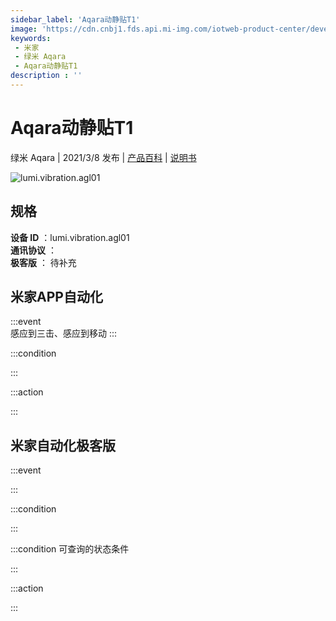 ```yaml
---
sidebar_label: 'Aqara动静贴T1'
image: 'https://cdn.cnbj1.fds.api.mi-img.com/iotweb-product-center/developer_1585557843300pq5uL7Oz.png?GalaxyAccessKeyId=AKVGLQWBOVIRQ3XLEW&Expires=9223372036854775807&Signature=rsdT4gjrk72iWuh+BbYR/FbIPws='
keywords: 
 - 米家
 - 绿米 Aqara
 - Aqara动静贴T1
description : ''
---
```

# Aqara动静贴T1

绿米 Aqara | 2021/3/8 发布 | [产品百科](https://home.mi.com/webapp/content/baike/product/index.html?model=lumi.vibration.agl01/) | [说明书](https://home.mi.com/views/introduction.html?model=lumi.vibration.agl01&region=cn)

![lumi.vibration.agl01](https://cdn.cnbj1.fds.api.mi-img.com/iotweb-product-center/developer_1585557843300pq5uL7Oz.png?GalaxyAccessKeyId=AKVGLQWBOVIRQ3XLEW&Expires=9223372036854775807&Signature=rsdT4gjrk72iWuh+BbYR/FbIPws=)

## 规格  
> 
**设备 ID** ：lumi.vibration.agl01  
**通讯协议** ：  
**极客版**  ： 待补充 


## 米家APP自动化  

:::event  
感应到三击、感应到移动
:::

:::condition  

:::

:::action   

:::

## 米家自动化极客版  

:::event  

:::

:::condition  

:::

:::condition 可查询的状态条件  

:::

:::action  

:::

        
